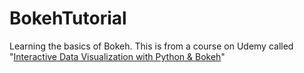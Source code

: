 # BokehTutorial

Learning the basics of Bokeh. This is from a course on Udemy called "[Interactive Data Visualization with Python & Bokeh](https://www.udemy.com/python-bokeh/learn/v4/content)"
